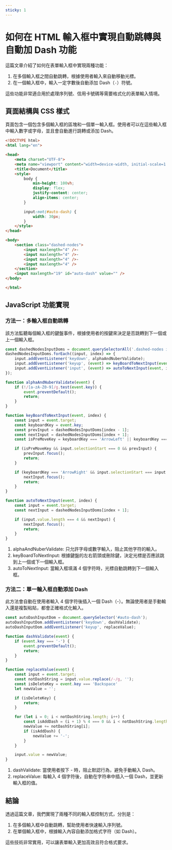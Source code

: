 ```yaml
---
sticky: 1
---
```

# 如何在 HTML 輸入框中實現自動跳轉與自動加 Dash 功能

這篇文章介紹了如何在表單輸入框中實現兩種功能：
1. 在多個輸入框之間自動跳轉，根據使用者輸入來自動移動光標。
2. 在一個輸入框中，輸入一定字數後自動添加 Dash（`-`）符號。

這些功能非常適合用於處理序列號、信用卡號碼等需要格式化的表單輸入情境。

## 頁面結構與 CSS 樣式

頁面包含一個包含多個輸入框的區塊和一個單一輸入框。使用者可以在這些輸入框中輸入數字或字母，並且會自動進行跳轉或添加 Dash。

```html
<!DOCTYPE html>
<html lang="en">

<head>
    <meta charset="UTF-8">
    <meta name="viewport" content="width=device-width, initial-scale=1.0">
    <title>Document</title>
    <style>
        body {
            min-height: 100vh;
            display: flex;
            justify-content: center;
            align-items: center;
        }

        input:not(#auto-dash) {
            width: 30px;
        }
    </style>
</head>

<body>
    <section class="dashed-nodes">
        <input maxlength="4" />-
        <input maxlength="4" />-
        <input maxlength="4" />-
        <input maxlength="4" />
    </section>
    <input maxlength="19" id="auto-dash" value="" />
</body>

</html>
```
## JavaScript 功能實現
### 方法一：多輸入框自動跳轉
該方法監聽每個輸入框的鍵盤事件，根據使用者的按鍵來決定是否跳轉到下一個或上一個輸入框。

```javascript
const dashedNodesInputDoms = document.querySelectorAll('.dashed-nodes input');
dashedNodesInputDoms.forEach((input, index) => {
    input.addEventListener('keydown', alphaAndNuberValidate);
    input.addEventListener('keyup', (event) => keyBoardToNextInput(event, index));
    input.addEventListener('input', (event) => autoToNextInput(event, index));
});

function alphaAndNuberValidate(event) {
    if (!/[a-zA-Z0-9]/g.test(event.key)) {
        event.preventDefault();
        return;
    }
}

function keyBoardToNextInput(event, index) {
    const input = event.target;
    const keyboardKey = event.key;
    const prevInput = dashedNodesInputDoms[index - 1];
    const nextInput = dashedNodesInputDoms[index + 1];
    const isPreMoveKey = keyboardKey === 'ArrowLeft' || keyboardKey === 'Backspace'

    if (isPreMoveKey && input.selectionStart === 0 && prevInput) {
        prevInput.focus();
        return;
    }

    if (keyboardKey === 'ArrowRight' && input.selectionStart === input.value.length && nextInput) {
        nextInput.focus();
        return;
    }
}

function autoToNextInput(event, index) {
    const input = event.target;
    const nextInput = dashedNodesInputDoms[index + 1];

    if (input.value.length === 4 && nextInput) {
        nextInput.focus();
        return;
    }
}

```

1. alphaAndNuberValidate: 只允許字母或數字輸入，阻止其他字符的輸入。
2. keyBoardToNextInput: 根據鍵盤的左右箭頭或刪除鍵，決定光標是否應該跳到上一個或下一個輸入框。
3. autoToNextInput: 當輸入框填滿 4 個字符時，光標自動跳轉到下一個輸入框。

### 方法二：單一輸入框自動添加 Dash
此方法會自動在使用者輸入 4 個字符後插入一個 Dash（-）。無論使用者是手動輸入還是複製粘貼，都會正確格式化輸入。

```javascript
const autoDashInputDom = document.querySelector('#auto-dash');
autoDashInputDom.addEventListener('keydown', dashValidate);
autoDashInputDom.addEventListener('keyup', replaceValue);

function dashValidate(event) {
    if (event.key === '-') {
        event.preventDefault();
        return;
    }
}

function replaceValue(event) {
    const input = event.target;
    const notDashString = input.value.replace(/-/g, '');
    const isDeleteKey = event.key === 'Backspace'
    let newValue = '';

    if (isDeleteKey) {
        return;
    }

    for (let i = 0; i < notDashString.length; i++) {
        const isAddDash = (i + 1) % 4 === 0 && i < notDashString.length - 1
        newValue += notDashString[i];
        if (isAddDash) {
            newValue += '-';
        }
    }

    input.value = newValue;
}
```

1. dashValidate: 當使用者按下 - 時，阻止默認行為，避免手動輸入 Dash。
2. replaceValue: 每輸入 4 個字符後，自動在字符串中插入一個 Dash，並更新輸入框的值。

## 結論

透過這篇文章，我們實現了兩種不同的輸入框控制方式，分別是：
1. 在多個輸入框中自動跳轉，幫助使用者快速輸入序列號。
2. 在單個輸入框中，根據輸入內容自動添加格式字符（如 Dash）。

這些技術非常實用，可以讓表單輸入更加高效且符合格式要求。